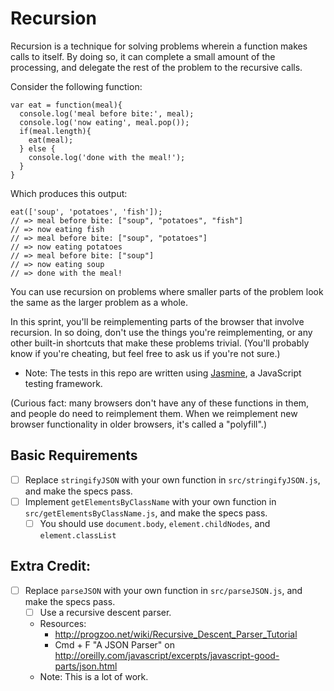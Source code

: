 # Recursion

Recursion is a technique for solving problems wherein a function makes calls to itself. By doing so, it can complete a small amount of the processing, and delegate the rest of the problem to the recursive calls.

Consider the following function:

```
var eat = function(meal){
  console.log('meal before bite:', meal);
  console.log('now eating', meal.pop());
  if(meal.length){
    eat(meal);
  } else {
    console.log('done with the meal!');
  }
}
```

Which produces this output:

```
eat(['soup', 'potatoes', 'fish']);
// => meal before bite: ["soup", "potatoes", "fish"]
// => now eating fish
// => meal before bite: ["soup", "potatoes"]
// => now eating potatoes
// => meal before bite: ["soup"]
// => now eating soup
// => done with the meal!
```

You can use recursion on problems where smaller parts of the problem look the same as the larger problem as a whole.


In this sprint, you'll be reimplementing parts of the browser that involve recursion.  In so doing, don't use the things you're reimplementing, or any other built-in shortcuts that make these problems trivial. (You'll probably know if you're cheating, but feel free to ask us if you're not sure.)

* Note: The tests in this repo are written using [Jasmine](http://pivotal.github.io/jasmine/), a JavaScript testing framework.

(Curious fact: many browsers don't have any of these functions in them, and people do need to reimplement them.  When we reimplement new browser functionality in older browsers, it's called a "polyfill".)

## Basic Requirements

- [ ] Replace `stringifyJSON` with your own function in `src/stringifyJSON.js`, and make the specs pass.
- [ ] Implement `getElementsByClassName` with your own function in `src/getElementsByClassName.js`, and make the specs pass.
  - [ ] You should use `document.body`, `element.childNodes`, and `element.classList`

## Extra Credit:

- [ ] Replace `parseJSON` with your own function in `src/parseJSON.js`, and make the specs pass.
  - [ ] Use a recursive descent parser.
  * Resources:
    * http://progzoo.net/wiki/Recursive_Descent_Parser_Tutorial
    * Cmd + F "A JSON Parser" on http://oreilly.com/javascript/excerpts/javascript-good-parts/json.html
  * Note: This is a lot of work.
